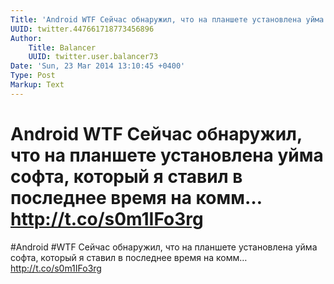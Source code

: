 ```yaml
---
Title: 'Android WTF Сейчас обнаружил, что на планшете установлена уйма софта, который я ставил в последнее время на комм… http://t.co/s0m1IFo3rg'
UUID: twitter.447661718773456896
Author:
    Title: Balancer
    UUID: twitter.user.balancer73
Date: 'Sun, 23 Mar 2014 13:10:45 +0400'
Type: Post
Markup: Text
---
```


# Android WTF Сейчас обнаружил, что на планшете установлена уйма софта, который я ставил в последнее время на комм… http://t.co/s0m1IFo3rg

#Android #WTF Сейчас обнаружил, что на планшете установлена
уйма софта, который я ставил в последнее время на комм…
http://t.co/s0m1IFo3rg